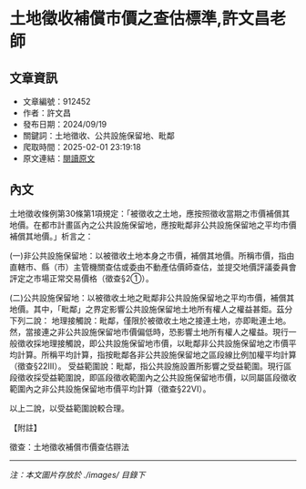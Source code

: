 # 土地徵收補償市價之查估標準,許文昌老師

## 文章資訊
- 文章編號：912452
- 作者：許文昌
- 發布日期：2024/09/19
- 關鍵詞：土地徵收、公共設施保留地、毗鄰
- 爬取時間：2025-02-01 23:19:18
- 原文連結：[閱讀原文](https://real-estate.get.com.tw/Columns/detail.aspx?no=912452)

## 內文


土地徵收條例第30條第1項規定：「被徵收之土地，應按照徵收當期之市價補償其地價。在都市計畫區內之公共設施保留地，應按毗鄰非公共設施保留地之平均市價補償其地價。」析言之：


(一)非公共設施保留地：以被徵收土地本身之市價，補償其地價。所稱市價，指由直轄市、縣（市）主管機關查估或委由不動產估價師查估，並提交地價評議委員會評定之市場正常交易價格（徵查§2①）。


(二)公共設施保留地：以被徵收土地之毗鄰非公共設施保留地之平均市價，補償其地價。其中，「毗鄰」之界定影響公共設施保留地土地所有權人之權益甚鉅。茲分下列二說：
地理接觸說：毗鄰，僅限於被徵收土地之接連土地，亦即毗連土地。然，當接連之非公共設施保留地市價偏低時，恐影響土地所有權人之權益。現行一般徵收採地理接觸說，即公共設施保留地市價，以毗鄰非公共設施保留地之市價平均計算。所稱平均計算，指按毗鄰各非公共設施保留地之區段線比例加權平均計算（徵查§22III）。
受益範圍說：毗鄰，指公共設施設置所影響之受益範圍。現行區段徵收採受益範圍說，即區段徵收範圍內之公共設施保留地市價，以同屬區段徵收範圍內之非公共設施保留地市價平均計算（徵查§22VI）。


以上二說，以受益範圍說較合理。


【附註】


徵查：土地徵收補償市價查估辧法

---
*注：本文圖片存放於 ./images/ 目錄下*
